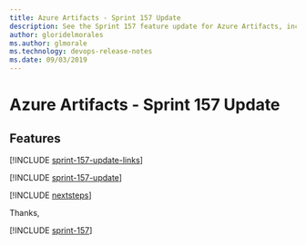 ```yaml
---
title: Azure Artifacts - Sprint 157 Update
description: See the Sprint 157 feature update for Azure Artifacts, including next steps.
author: gloridelmorales
ms.author: glmorale
ms.technology: devops-release-notes
ms.date: 09/03/2019
---
```


# Azure Artifacts - Sprint 157 Update

## Features

[!INCLUDE [sprint-157-update-links](../includes/artifacts/sprint-157-update-links.md)]

[!INCLUDE [sprint-157-update](../includes/artifacts/sprint-157-update.md)]

[!INCLUDE [nextsteps](../includes/nextsteps.md)]

Thanks,

[!INCLUDE [sprint-157](../includes/signer/sprint-157.md)]

